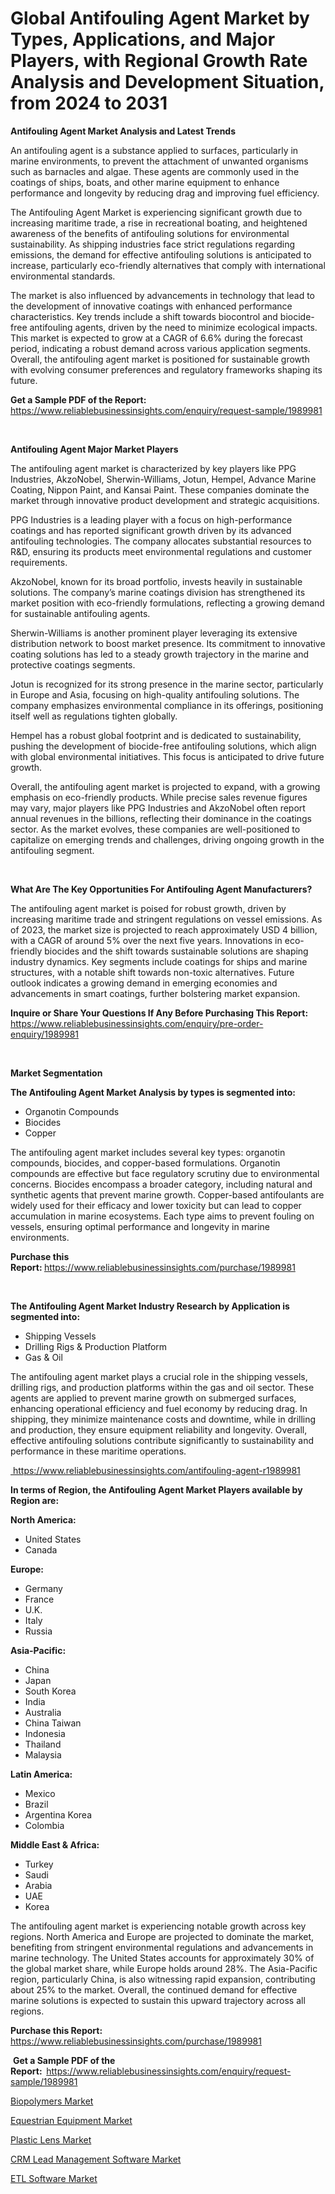 <p><h1>Global Antifouling Agent Market by Types, Applications, and Major Players, with Regional Growth Rate Analysis and Development Situation, from 2024 to 2031</h1></p><p><strong>Antifouling Agent Market Analysis and Latest Trends</strong></p>
<p><p>An antifouling agent is a substance applied to surfaces, particularly in marine environments, to prevent the attachment of unwanted organisms such as barnacles and algae. These agents are commonly used in the coatings of ships, boats, and other marine equipment to enhance performance and longevity by reducing drag and improving fuel efficiency.</p><p>The Antifouling Agent Market is experiencing significant growth due to increasing maritime trade, a rise in recreational boating, and heightened awareness of the benefits of antifouling solutions for environmental sustainability. As shipping industries face strict regulations regarding emissions, the demand for effective antifouling solutions is anticipated to increase, particularly eco-friendly alternatives that comply with international environmental standards.</p><p>The market is also influenced by advancements in technology that lead to the development of innovative coatings with enhanced performance characteristics. Key trends include a shift towards biocontrol and biocide-free antifouling agents, driven by the need to minimize ecological impacts. This market is expected to grow at a CAGR of 6.6% during the forecast period, indicating a robust demand across various application segments. Overall, the antifouling agent market is positioned for sustainable growth with evolving consumer preferences and regulatory frameworks shaping its future.</p></p>
<p><strong>Get a Sample PDF of the Report:&nbsp;</strong> <a href="https://www.reliablebusinessinsights.com/enquiry/request-sample/1989981?utm_campaign=97&utm_medium=2&utm_source=Github&utm_content=ia&utm_term=15112024&utm_id=antifouling-agent">https://www.reliablebusinessinsights.com/enquiry/request-sample/1989981</a></p>
<p>&nbsp;</p>
<p><strong>Antifouling Agent Major Market Players</strong></p>
<p><p>The antifouling agent market is characterized by key players like PPG Industries, AkzoNobel, Sherwin-Williams, Jotun, Hempel, Advance Marine Coating, Nippon Paint, and Kansai Paint. These companies dominate the market through innovative product development and strategic acquisitions.</p><p>PPG Industries is a leading player with a focus on high-performance coatings and has reported significant growth driven by its advanced antifouling technologies. The company allocates substantial resources to R&D, ensuring its products meet environmental regulations and customer requirements.</p><p>AkzoNobel, known for its broad portfolio, invests heavily in sustainable solutions. The company’s marine coatings division has strengthened its market position with eco-friendly formulations, reflecting a growing demand for sustainable antifouling agents. </p><p>Sherwin-Williams is another prominent player leveraging its extensive distribution network to boost market presence. Its commitment to innovative coating solutions has led to a steady growth trajectory in the marine and protective coatings segments.</p><p>Jotun is recognized for its strong presence in the marine sector, particularly in Europe and Asia, focusing on high-quality antifouling solutions. The company emphasizes environmental compliance in its offerings, positioning itself well as regulations tighten globally.</p><p>Hempel has a robust global footprint and is dedicated to sustainability, pushing the development of biocide-free antifouling solutions, which align with global environmental initiatives. This focus is anticipated to drive future growth.</p><p>Overall, the antifouling agent market is projected to expand, with a growing emphasis on eco-friendly products. While precise sales revenue figures may vary, major players like PPG Industries and AkzoNobel often report annual revenues in the billions, reflecting their dominance in the coatings sector. As the market evolves, these companies are well-positioned to capitalize on emerging trends and challenges, driving ongoing growth in the antifouling segment.</p></p>
<p>&nbsp;</p>
<p><strong>What Are The Key Opportunities For Antifouling Agent Manufacturers?</strong></p>
<p><p>The antifouling agent market is poised for robust growth, driven by increasing maritime trade and stringent regulations on vessel emissions. As of 2023, the market size is projected to reach approximately USD 4 billion, with a CAGR of around 5% over the next five years. Innovations in eco-friendly biocides and the shift towards sustainable solutions are shaping industry dynamics. Key segments include coatings for ships and marine structures, with a notable shift towards non-toxic alternatives. Future outlook indicates a growing demand in emerging economies and advancements in smart coatings, further bolstering market expansion.</p></p>
<p><strong>Inquire or Share Your Questions If Any Before Purchasing This Report:</strong> <a href="https://www.reliablebusinessinsights.com/enquiry/pre-order-enquiry/1989981?utm_campaign=97&utm_medium=2&utm_source=Github&utm_content=ia&utm_term=15112024&utm_id=antifouling-agent">https://www.reliablebusinessinsights.com/enquiry/pre-order-enquiry/1989981</a></p>
<p>&nbsp;</p>
<p><strong>Market Segmentation</strong></p>
<p><strong>The Antifouling Agent Market Analysis by types is segmented into:</strong></p>
<p><ul><li>Organotin Compounds</li><li>Biocides</li><li>Copper</li></ul></p>
<p><p>The antifouling agent market includes several key types: organotin compounds, biocides, and copper-based formulations. Organotin compounds are effective but face regulatory scrutiny due to environmental concerns. Biocides encompass a broader category, including natural and synthetic agents that prevent marine growth. Copper-based antifoulants are widely used for their efficacy and lower toxicity but can lead to copper accumulation in marine ecosystems. Each type aims to prevent fouling on vessels, ensuring optimal performance and longevity in marine environments.</p></p>
<p><strong>Purchase this Report:&nbsp;</strong><a href="https://www.reliablebusinessinsights.com/purchase/1989981?utm_campaign=97&utm_medium=2&utm_source=Github&utm_content=ia&utm_term=15112024&utm_id=antifouling-agent">https://www.reliablebusinessinsights.com/purchase/1989981</a></p>
<p>&nbsp;</p>
<p><strong>The Antifouling Agent Market Industry Research by Application is segmented into:</strong></p>
<p><ul><li>Shipping Vessels</li><li>Drilling Rigs & Production Platform</li><li>Gas & Oil</li></ul></p>
<p><p>The antifouling agent market plays a crucial role in the shipping vessels, drilling rigs, and production platforms within the gas and oil sector. These agents are applied to prevent marine growth on submerged surfaces, enhancing operational efficiency and fuel economy by reducing drag. In shipping, they minimize maintenance costs and downtime, while in drilling and production, they ensure equipment reliability and longevity. Overall, effective antifouling solutions contribute significantly to sustainability and performance in these maritime operations.</p></p>
<p><a href="https://www.reliablebusinessinsights.com/antifouling-agent-r1989981?utm_campaign=97&utm_medium=2&utm_source=Github&utm_content=ia&utm_term=15112024&utm_id=antifouling-agent">&nbsp;https://www.reliablebusinessinsights.com/antifouling-agent-r1989981</a></p>
<p><strong>In terms of Region, the Antifouling Agent Market Players available by Region are:</strong></p>
<p>
    <p> <strong> North America: </strong>
        <ul>
            <li>United States</li>
            <li>Canada</li>
        </ul>
        </p> 
    <p> <strong> Europe: </strong>
        <ul>
            <li>Germany</li>
            <li>France</li>
            <li>U.K.</li>
            <li>Italy</li>
            <li>Russia</li>
        </ul>
        </p> 
    <p> <strong> Asia-Pacific: </strong>
        <ul>
            <li>China</li>
            <li>Japan</li>
            <li>South Korea</li>
            <li>India</li>
            <li>Australia</li>
            <li>China Taiwan</li>
            <li>Indonesia</li>
            <li>Thailand</li>
            <li>Malaysia</li>
        </ul>
        </p> 
    <p> <strong> Latin America: </strong>
        <ul>
            <li>Mexico</li>
            <li>Brazil</li>
            <li>Argentina Korea</li>
            <li>Colombia</li>
        </ul>
        </p> 
    <p> <strong> Middle East & Africa: </strong>
        <ul>
            <li>Turkey</li>
            <li>Saudi</li>
            <li>Arabia</li>
            <li>UAE</li>
            <li>Korea</li>
        </ul>
    </p>
    </p>
<p><p>The antifouling agent market is experiencing notable growth across key regions. North America and Europe are projected to dominate the market, benefiting from stringent environmental regulations and advancements in marine technology. The United States accounts for approximately 30% of the global market share, while Europe holds around 28%. The Asia-Pacific region, particularly China, is also witnessing rapid expansion, contributing about 25% to the market. Overall, the continued demand for effective marine solutions is expected to sustain this upward trajectory across all regions.</p></p>
<p><strong>Purchase this Report: </strong><a href="https://www.reliablebusinessinsights.com/purchase/1989981?utm_campaign=97&utm_medium=2&utm_source=Github&utm_content=ia&utm_term=15112024&utm_id=antifouling-agent">https://www.reliablebusinessinsights.com/purchase/1989981</a></p>
<p>&nbsp;<strong>Get a Sample PDF of the Report:&nbsp;&nbsp;</strong><a href="https://www.reliablebusinessinsights.com/enquiry/request-sample/1989981?utm_campaign=97&utm_medium=2&utm_source=Github&utm_content=ia&utm_term=15112024&utm_id=antifouling-agent">https://www.reliablebusinessinsights.com/enquiry/request-sample/1989981</a></p>
<p><strong></strong></p>
<p><p><a href="https://github.com/ParvinKhatun77/Market-Research-Report-List-1/blob/main/biopolymers-market.md?utm_campaign=97&utm_medium=2&utm_source=Github&utm_content=ia&utm_term=15112024&utm_id=antifouling-agent">Biopolymers Market</a></p><p><a href="https://www.linkedin.com/pulse/trends-global-equestrian-equipment-market-forecast-analysis-s5zxc?utm_campaign=97&utm_medium=2&utm_source=Github&utm_content=ia&utm_term=15112024&utm_id=antifouling-agent">Equestrian Equipment Market</a></p><p><a href="https://www.linkedin.com/pulse/market-leaders-laggards-global-plastic-lens-trends-forecast-ekfnf?utm_campaign=97&utm_medium=2&utm_source=Github&utm_content=ia&utm_term=15112024&utm_id=antifouling-agent">Plastic Lens Market</a></p><p><a href="https://issuu.com/reportprime-2/docs/crm-lead-management-software-market_e3ea54eb8f38db?utm_campaign=97&utm_medium=2&utm_source=Github&utm_content=ia&utm_term=15112024&utm_id=antifouling-agent">CRM Lead Management Software Market</a></p><p><a href="https://issuu.com/reportprime-2/docs/etl-software-market-size-2030.pptx_d5042066874022?utm_campaign=97&utm_medium=2&utm_source=Github&utm_content=ia&utm_term=15112024&utm_id=antifouling-agent">ETL Software Market</a></p></p>